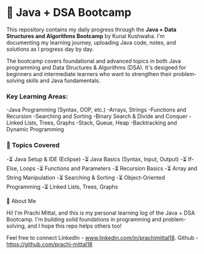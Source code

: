 # 🚀 Java + DSA Bootcamp
This repository contains my daily progress through the **Java + Data Structures and Algorithms Bootcamp** by Kunal Kushwaha.
I'm documenting my learning journey, uploading Java code, notes, and solutions as I progress day by day.

The bootcamp covers foundational and advanced topics in both Java programming and Data Structures & Algorithms (DSA).
It's designed for beginners and intermediate learners who want to strengthen their problem-solving skills and Java fundamentals.

### Key Learning Areas:
-Java Programming (Syntax, OOP, etc.)
-Arrays, Strings
-Functions and Recursion
-Searching and Sorting
-Binary Search & Divide and Conquer
-Linked Lists, Trees, Graphs
-Stack, Queue, Heap
-Backtracking and Dynamic Programming

### 📌 Topics Covered
-⏳ Java Setup & IDE (Eclipse)
-⏳ Java Basics (Syntax, Input, Output)
-⏳ If-Else, Loops
-⏳ Functions and Parameters
-⏳ Recursion Basics
-⏳ Array and String Manipulation
-⏳ Searching & Sorting
-⏳ Object-Oriented Programming
-⏳ Linked Lists, Trees, Graphs

🙋 About Me

Hi! I'm Prachi Mittal, and this is my personal learning log of the Java + DSA Bootcamp.
I'm building solid foundations in programming and problem-solving, and I hope this repo helps others too!

Feel free to connect LinkedIn - www.linkedin.com/in/prachimittal18. Github - https://github.com/prachi-mittal18
